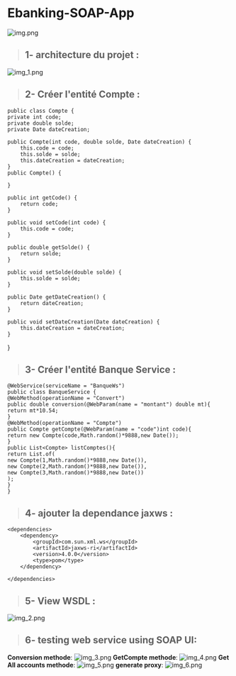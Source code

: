 # Ebanking-SOAP-App
![img.png](img.png)
> ## 1- architecture  du projet :
![img_1.png](img_1.png)
> ## 2- Créer l'entité Compte :
    public class Compte {
    private int code;
    private double solde;
    private Date dateCreation;

    public Compte(int code, double solde, Date dateCreation) {
        this.code = code;
        this.solde = solde;
        this.dateCreation = dateCreation;
    }
    public Compte() {

    }

    public int getCode() {
        return code;
    }

    public void setCode(int code) {
        this.code = code;
    }

    public double getSolde() {
        return solde;
    }

    public void setSolde(double solde) {
        this.solde = solde;
    }

    public Date getDateCreation() {
        return dateCreation;
    }

    public void setDateCreation(Date dateCreation) {
        this.dateCreation = dateCreation;
    }
}


> ## 3- Créer l'entité Banque Service :
    @WebService(serviceName = "BanqueWs")
    public class BanqueService {
    @WebMethod(operationName = "Convert")
    public double conversion(@WebParam(name = "montant") double mt){
    return mt*10.54;
    }
    @WebMethod(operationName = "Compte")
    public Compte getCompte(@WebParam(name = "code")int code){
    return new Compte(code,Math.random()*9888,new Date());
    }
    public List<Compte> listComptes(){
    return List.of(
    new Compte(1,Math.random()*9888,new Date()),
    new Compte(2,Math.random()*9888,new Date()),
    new Compte(3,Math.random()*9888,new Date())
    );
    }
    }
> ## 4- ajouter la dependance jaxws :
    <dependencies>
        <dependency>
            <groupId>com.sun.xml.ws</groupId>
            <artifactId>jaxws-ri</artifactId>
            <version>4.0.0</version>
            <type>pom</type>
        </dependency>

    </dependencies>
> ## 5- View WSDL :
![img_2.png](img_2.png)
> ## 6- testing web service using SOAP UI:
**Conversion methode**:
![img_3.png](img_3.png)
**GetCompte methode**:
![img_4.png](img_4.png)
**Get All accounts methode**:
![img_5.png](img_5.png)
**generate proxy**:
![img_6.png](img_6.png)


